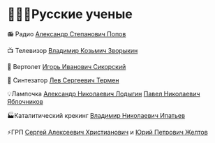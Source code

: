 
# 👨🏼‍🔬Русские ученые

📻 Радио
[Александр Степанович Попов](https://ru.wikipedia.org/wiki/%D0%9F%D0%BE%D0%BF%D0%BE%D0%B2,_%D0%90%D0%BB%D0%B5%D0%BA%D1%81%D0%B0%D0%BD%D0%B4%D1%80_%D0%A1%D1%82%D0%B5%D0%BF%D0%B0%D0%BD%D0%BE%D0%B2%D0%B8%D1%87)

📺 Телевизор
[Владимир Козьмич Зворыкин](https://ru.wikipedia.org/wiki/%D0%97%D0%B2%D0%BE%D1%80%D1%8B%D0%BA%D0%B8%D0%BD,_%D0%92%D0%BB%D0%B0%D0%B4%D0%B8%D0%BC%D0%B8%D1%80_%D0%9A%D0%BE%D0%B7%D1%8C%D0%BC%D0%B8%D1%87)

🚁 Вертолет
[Игорь Иванович Сикорский](https://ru.wikipedia.org/wiki/%D0%A1%D0%B8%D0%BA%D0%BE%D1%80%D1%81%D0%BA%D0%B8%D0%B9,_%D0%98%D0%B3%D0%BE%D1%80%D1%8C_%D0%98%D0%B2%D0%B0%D0%BD%D0%BE%D0%B2%D0%B8%D1%87)

🎹 Синтезатор
[Лев Сергеевич Термен](https://ru.wikipedia.org/wiki/%D0%A2%D0%B5%D1%80%D0%BC%D0%B5%D0%BD,_%D0%9B%D0%B5%D0%B2_%D0%A1%D0%B5%D1%80%D0%B3%D0%B5%D0%B5%D0%B2%D0%B8%D1%87)


💡Лампочка
[Александр Николаевич Лодыгин](https://ru.wikipedia.org/wiki/%D0%9B%D0%BE%D0%B4%D1%8B%D0%B3%D0%B8%D0%BD,_%D0%90%D0%BB%D0%B5%D0%BA%D1%81%D0%B0%D0%BD%D0%B4%D1%80_%D0%9D%D0%B8%D0%BA%D0%BE%D0%BB%D0%B0%D0%B5%D0%B2%D0%B8%D1%87)
[Павел Николаевич Яблочников](https://ru.wikipedia.org/wiki/%D0%AF%D0%B1%D0%BB%D0%BE%D1%87%D0%BA%D0%BE%D0%B2,_%D0%9F%D0%B0%D0%B2%D0%B5%D0%BB_%D0%9D%D0%B8%D0%BA%D0%BE%D0%BB%D0%B0%D0%B5%D0%B2%D0%B8%D1%87)

🏭Каталитический крекинг
[Владимир Николаевич Ипатьев](https://ru.wikipedia.org/wiki/%D0%98%D0%BF%D0%B0%D1%82%D1%8C%D0%B5%D0%B2,_%D0%92%D0%BB%D0%B0%D0%B4%D0%B8%D0%BC%D0%B8%D1%80_%D0%9D%D0%B8%D0%BA%D0%BE%D0%BB%D0%B0%D0%B5%D0%B2%D0%B8%D1%87)

⚡️ГРП
[Сергей Алексеевич Христианович](https://ru.wikipedia.org/wiki/%D0%A5%D1%80%D0%B8%D1%81%D1%82%D0%B8%D0%B0%D0%BD%D0%BE%D0%B2%D0%B8%D1%87,_%D0%A1%D0%B5%D1%80%D0%B3%D0%B5%D0%B9_%D0%90%D0%BB%D0%B5%D0%BA%D1%81%D0%B5%D0%B5%D0%B2%D0%B8%D1%87) и [Юрий Петрович Желтов](https://www.oil-industry.net/test_autor.php?ELEMENT_ID=236700)
